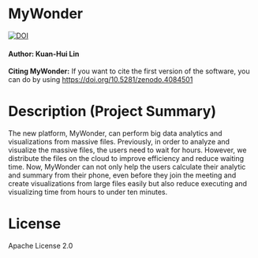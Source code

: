 # MyWonder
[![DOI](https://zenodo.org/badge/303238488.svg)](https://zenodo.org/badge/latestdoi/303238488)

#### Author: Kuan-Hui Lin

**Citing MyWonder:**
If you want to cite the first version of the software, you can do by using https://doi.org/10.5281/zenodo.4084501


# Description (Project Summary)
The new platform, MyWonder, can perform big data analytics and visualizations from massive files. Previously, in order to analyze and visualize the massive files, the users need to wait for hours. However, we distribute the files on the cloud to improve efficiency and reduce waiting time. Now, MyWonder can not only help the users calculate their analytic and summary from their phone, even before they join the meeting and create visualizations from large files easily but also reduce executing and visualizing time from hours to under ten minutes. 


# License
Apache License 2.0



